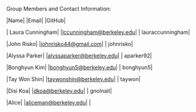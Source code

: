 Group Members and Contact Information:



|Name|                     |Email|                       |GitHub|

| Laura Cunningham|	  |<lccunningham@berkeley.edu>|	 | lauraccunningham|

  |John Risko|        |johnrisko44@gmail.com|      | johnrisko|

  |Alyssa Parker| 	|alyssaparker@berkeley.edu|	   | aparker92|

  |Bonghyun Kim|	  |bonghyun5@berkeley.edu|	     | bonghyun5|

  |Tay Won Shin|	  |taywonshin@berkeley.edu|	     | taywon|

  |Disi Koa|	      |dkoa@berkeley.edu|	           | gnolnait|

  |Alice|          |aliceman@berkeley.edu|    |     
